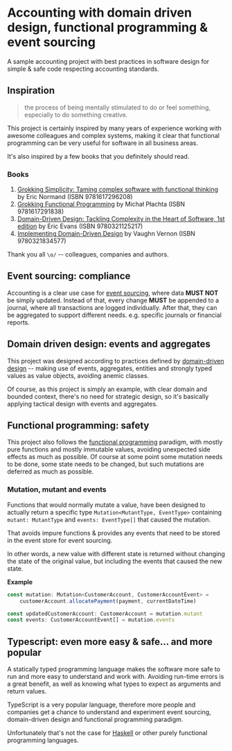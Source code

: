 # Accounting with domain driven design, functional programming & event sourcing

A sample accounting project with best practices in software design for simple
& safe code respecting accounting standards.

## Inspiration

> the process of being mentally stimulated to do or feel something, especially
> to do something creative.

This project is certainly inspired by many years of experience working with
awesome colleagues and complex systems, making it clear that functional
programming can be very useful for software in all business areas.

It's also inspired by a few books that you definitely should read.

### Books

1. [Grokking Simplicity: Taming complex software with functional thinking][1]
   by Eric Normand (ISBN 9781617296208)
2. [Grokking Functional Programming][2] by Michał Płachta (ISBN 9781617291838)
3. [Domain-Driven Design: Tackling Complexity in the Heart of Software, 1st edition][3]
   by Eric Evans (ISBN 9780321125217)
4. [Implementing Domain-Driven Design][4] by Vaughn Vernon (ISBN 9780321834577)

Thank you all `\o/` -- colleagues, companies and authors.

## Event sourcing: compliance

Accounting is a clear use case for [event sourcing][5], where data **MUST NOT** be
simply updated. Instead of that, every change **MUST** be appended to a journal,
where all transactions are logged individually. After that, they can be
aggregated to support different needs. e.g. specific journals or financial
reports.

## Domain driven design: events and aggregates

This project was designed according to practices defined by
[domain-driven design][6] -- making use of events, aggregates, entities and
strongly typed values as value objects, avoiding anemic classes.

Of course, as this project is simply an example, with clear domain and bounded
context, there's no need for strategic design, so it's basically applying
tactical design with events and aggregates.

## Functional programming: safety

This project also follows the [functional programming][7] paradigm, with mostly
pure functions and mostly immutable values, avoiding unexpected side effects as
much as possible. Of course at some point some mutation needs to be done, some
state needs to be changed, but such mutations are deferred as much as possible.

### Mutation, mutant and events

Functions that would normally mutate a value, have been designed to actually
return a specific type `Mutation<MutantType, EventType>` containing
`mutant: MutantType` and `events: EventType[]` that caused the mutation.

That avoids impure functions & provides any events that need to be stored in the
event store for event sourcing.

In other words, a new value with different state is returned without changing
the state of the original value, but including the events that caused the
new state.

**Example**

```typescript
const mutation: Mutation<CustomerAccount, CustomerAccountEvent> =
	customerAccount.allocatePayment(payment, currentDateTime)

const updatedCustomerAccount: CustomerAccount = mutation.mutant
const events: CustomerAccountEvent[] = mutation.events
```

## Typescript: even more easy & safe... and more popular

A statically typed programming language makes the software more safe to run
and more easy to understand and work with. Avoiding run-time errors is a great
benefit, as well as knowing what types to expect as arguments and return values.

TypeScript is a very popular language, therefore more people and companies get
a chance to understand and experiment event sourcing, domain-driven design and
functional programming paradigm.

Unfortunately that's not the case for [Haskell][8] or other purely functional
programming languages.

[1]: https://www.manning.com/books/grokking-simplicity
[2]: https://www.manning.com/books/grokking-functional-programming
[3]: https://www.pearson.com/en-us/subject-catalog/p/domain-driven-design-tackling-complexity-in-the-heart-of-software/P200000009375/9780321125217
[4]: https://www.pearson.com/en-us/subject-catalog/p/implementing-domain-driven-design/P200000009616/9780133039887
[5]: https://martinfowler.com/eaaDev/EventSourcing.html
[6]: https://en.wikipedia.org/wiki/Domain-driven_design
[7]: https://en.wikipedia.org/wiki/Functional_programming
[8]: https://en.wikipedia.org/wiki/Haskell
